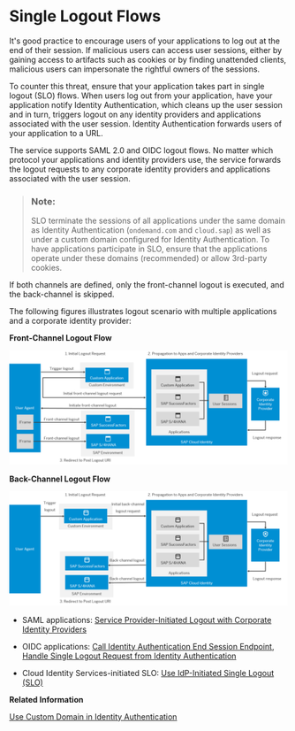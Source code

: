 <!-- loio0584b5fe1ad442dc9e759932ccfc9197 -->

# Single Logout Flows

It's good practice to encourage users of your applications to log out at the end of their session. If malicious users can access user sessions, either by gaining access to artifacts such as cookies or by finding unattended clients, malicious users can impersonate the rightful owners of the sessions.

To counter this threat, ensure that your application takes part in single logout \(SLO\) flows. When users log out from your application, have your application notify Identity Authentication, which cleans up the user session and in turn, triggers logout on any identity providers and applications associated with the user session. Identity Authentication forwards users of your application to a URL.

The service supports SAML 2.0 and OIDC logout flows. No matter which protocol your applications and identity providers use, the service forwards the logout requests to any corporate identity providers and applications associated with the user session.

> ### Note:  
> SLO terminate the sessions of all applications under the same domain as Identity Authentication \(`ondemand.com` and `cloud.sap`\) as well as under a custom domain configured for Identity Authentication. To have applications participate in SLO, ensure that the applications operate under these domains \(recommended\) or allow 3rd-party cookies.

If both channels are defined, only the front-channel logout is executed, and the back-channel is skipped.

The following figures illustrates logout scenario with multiple applications and a corporate identity provider:

  
  
**Front-Channel Logout Flow**

![](images/single_logout_oidc_434165c.png "Front-Channel Logout Flow")

  
  
**Back-Channel Logout Flow**

![](images/back-channel-logout_843be32.png "Back-Channel Logout Flow")

-   SAML applications: [Service Provider-Initiated Logout with Corporate Identity Providers](../Operation-Guide/service-provider-initiated-logout-with-corporate-identity-providers-3841580.md#loio3841580082cb4af6a13289e98a0cce12)

-   OIDC applications: [Call Identity Authentication End Session Endpoint](../Operation-Guide/call-identity-authentication-end-session-endpoint-ec674f4.md), [Handle Single Logout Request from Identity Authentication](../Operation-Guide/handle-single-logout-request-from-identity-authentication-2ae38a5.md)

-   Cloud Identity Services-initiated SLO: [Use IdP-Initiated Single Logout \(SLO\)](../Operation-Guide/use-idp-initiated-single-logout-slo-da2e4f9.md)


**Related Information**  


[Use Custom Domain in Identity Authentication](../Operation-Guide/use-custom-domain-in-identity-authentication-c4db840.md "Identity Authentication allows you to use a custom domain that is different from the default ones (<tenant ID>.accounts.ondemand.com or <tenant ID>.accounts.cloud.sap) - for example www.mytenant.com.")

